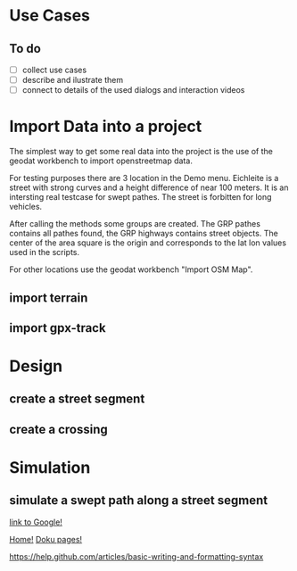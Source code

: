 Use Cases
=========

## To do
- [ ] collect use cases
- [ ] describe and ilustrate them
- [ ] connect to details of the used dialogs and interaction videos

# Import Data into a project

The simplest way to get some real data into the project is 
the use of the geodat workbench to import openstreetmap data.

For testing purposes there are 3 location in the Demo menu.
Eichleite is a street with strong curves and a height difference of near 100 meters.
It is an intersting real testcase for swept pathes. The street is forbitten for long vehicles.

After calling the methods some groups are created. The GRP pathes contains all pathes found,
the GRP highways contains street objects. 
The center of the area square is the origin and corresponds to the lat lon values used in the scripts.

For other locations use the geodat workbench  "Import OSM Map". 

## import terrain


## import gpx-track

# Design

## create a street segment

## create a crossing

# Simulation

## simulate a swept path along a street segment



[link to Google!](http://google.com)

[Home!](index.html)
[Doku pages!](pages.html)


https://help.github.com/articles/basic-writing-and-formatting-syntax
